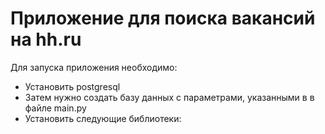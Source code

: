 # Приложение для поиска вакансий на hh.ru

Для запуска приложения необходимо:
* Установить postgresql
* Затем нужно создать базу данных с параметрами, указанными в в файле main.py
* Установить следующие библиотеки:
  


